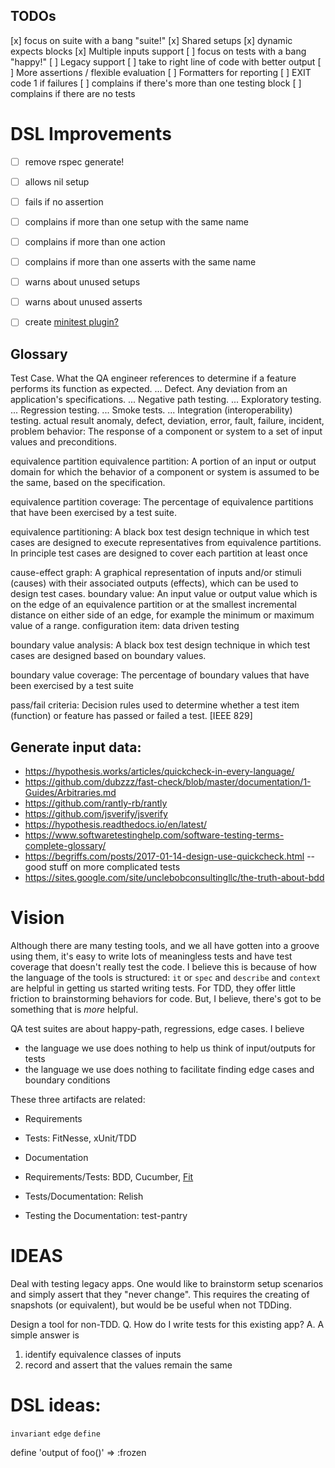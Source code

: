 ## TODOs

[x] focus on suite with a bang "suite!"
[x] Shared setups
[x] dynamic expects blocks
[x] Multiple inputs support
[ ] focus on tests with a bang "happy!"
[ ] Legacy support
[ ] take to right line of code with better output
[ ] More assertions / flexible evaluation
[ ] Formatters for reporting
[ ] EXIT code 1 if failures
[ ] complains if there's more than one testing block
[ ] complains if there are no tests



# DSL Improvements
* [ ] remove rspec generate!
* [ ] allows nil setup
* [ ] fails if no assertion
* [ ] complains if more than one setup with the same name
* [ ] complains if more than one action
* [ ] complains if more than one asserts with the same name
* [ ] warns about unused setups
* [ ] warns about unused asserts
* [ ] create [minitest plugin?](https://github.com/fteem/how-to-write-minitest-extensions/blob/master/manuscript/4-writing-our-first-extension.md#adding-the-plugin) 


## Glossary
Test Case. What the QA engineer references to determine if a feature performs its function as expected. ...
Defect. Any deviation from an application's specifications. ...
Negative path testing. ...
Exploratory testing. ...
Regression testing. ...
Smoke tests. ...
Integration (interoperability) testing.
actual result
anomaly, defect, deviation, error, fault, failure, incident, problem
behavior: The response of a component or system to a set of input values and preconditions.

equivalence partition
equivalence partition: A portion of an input or output domain for which the behavior of a component or system is assumed to be the same, based on the specification.

equivalence partition coverage: The percentage of equivalence partitions that have been exercised by a test suite.

equivalence partitioning: A black box test design technique in which test cases are designed to execute representatives from equivalence partitions. In principle test cases are designed to cover each partition at least once


cause-effect graph: A graphical representation of inputs and/or stimuli (causes) with their associated outputs (effects), which can be used to design test cases.
boundary value: An input value or output value which is on the edge of an equivalence partition or at the smallest incremental distance on either side of an edge, for example the minimum or maximum value of a range.
configuration item:
data driven testing

boundary value analysis: A black box test design technique in which test cases are designed based on boundary values.

boundary value coverage: The percentage of boundary values that have been exercised by a test suite

pass/fail criteria: Decision rules used to determine whether a test item (function) or feature has passed or failed a test. [IEEE 829]


## Generate input data:
* https://hypothesis.works/articles/quickcheck-in-every-language/
* https://github.com/dubzzz/fast-check/blob/master/documentation/1-Guides/Arbitraries.md
* https://github.com/rantly-rb/rantly
* https://github.com/jsverify/jsverify
* https://hypothesis.readthedocs.io/en/latest/
* https://www.softwaretestinghelp.com/software-testing-terms-complete-glossary/
* https://begriffs.com/posts/2017-01-14-design-use-quickcheck.html -- good stuff on more complicated tests
* https://sites.google.com/site/unclebobconsultingllc/the-truth-about-bdd



# Vision

Although there are many testing tools, and we all have gotten into a groove using them,
it's easy to write lots of meaningless tests and have test coverage that doesn't really
test the code. I believe this is because of how the language of the tools is structured:
`it` or `spec` and `describe` and `context` are helpful in getting us started writing
tests. For TDD, they offer little friction to brainstorming behaviors for code. But, 
I believe, there's got to be something that is _more_ helpful.

QA test suites are about happy-path, regressions, edge cases. I believe
* the language we use does nothing to help us think of input/outputs for tests
* the language we use does nothing to facilitate finding edge cases and boundary
  conditions

These three artifacts are related:
* Requirements
* Tests:        FitNesse, xUnit/TDD
* Documentation

* Requirements/Tests: BDD, Cucumber, [Fit](http://fit.c2.com/wiki.cgi?FitWorkflow)
* Tests/Documentation:  Relish
* Testing the Documentation: test-pantry


# IDEAS

Deal with testing legacy apps. One would like to brainstorm setup 
scenarios and simply assert that they "never change". This requires
the creating of snapshots (or equivalent), but would be be useful
when not TDDing.

Design a tool for non-TDD. 
Q. How do I write tests for this existing app?
A. A simple answer is 
   1. identify equivalence classes of inputs
   2. record and assert that the values remain the same


# DSL ideas:

`invariant`
`edge`
`define`

define 'output of foo()' => :frozen

